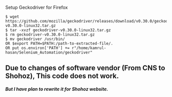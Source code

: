 Setup Geckodriver for Firefox
```
$ wget https://github.com/mozilla/geckodriver/releases/download/v0.30.0/geckodriver-v0.30.0-linux32.tar.gz
$ tar -xvzf geckodriver-v0.30.0-linux32.tar.gz
$ rm geckodriver-v0.30.0-linux32.tar.gz
$ mv geckodriver /usr/bin/
OR $export PATH=$PATH:/path-to-extracted-file/.
OR put os.environ['PATH'] += r"/home/kamrul-hasan/Selenium_Automation/geckodriver"
```
## Due to changes of software vendor (From CNS to Shohoz), This code does not work.
##### But I have plan to rewrite it for Shohoz website.
